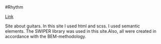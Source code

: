 #Rhythm

[Link](https://vzaporozky.github.io/Rhythm/)

Site about guitars. In this site I used html and scss. I used semantic elements. The SWIPER library was used in this site.Also, all were created in accordance with the BEM-methodology.
